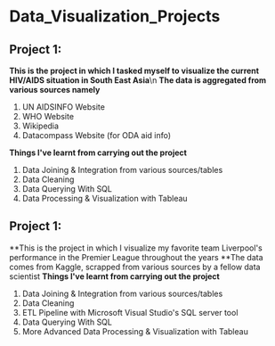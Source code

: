 # Data_Visualization_Projects

## Project 1: 
  **This is the project in which I tasked myself to visualize the current HIV/AIDS situation in South East Asia**\n
  **The data is aggregated from various sources namely**
  1. UN AIDSINFO Website
  2. WHO Website
  3. Wikipedia
  4. Datacompass Website (for ODA aid info)
  
  **Things I've learnt from carrying out the project**
  1. Data Joining & Integration from various sources/tables
  2. Data Cleaning
  3. Data Querying With SQL
  4. Data Processing & Visualization with Tableau
  
  
## Project 1: 
  **This is the project in which I visualize my favorite team Liverpool's performance in the Premier League throughout the years
  **The data comes from Kaggle, scrapped from various sources by a fellow data scientist
  **Things I've learnt from carrying out the project**
  1. Data Joining & Integration from various sources/tables
  2. Data Cleaning
  3. ETL Pipeline with Microsoft Visual Studio's SQL server tool
  3. Data Querying With SQL
  4. More Advanced Data Processing & Visualization with Tableau
  
  
